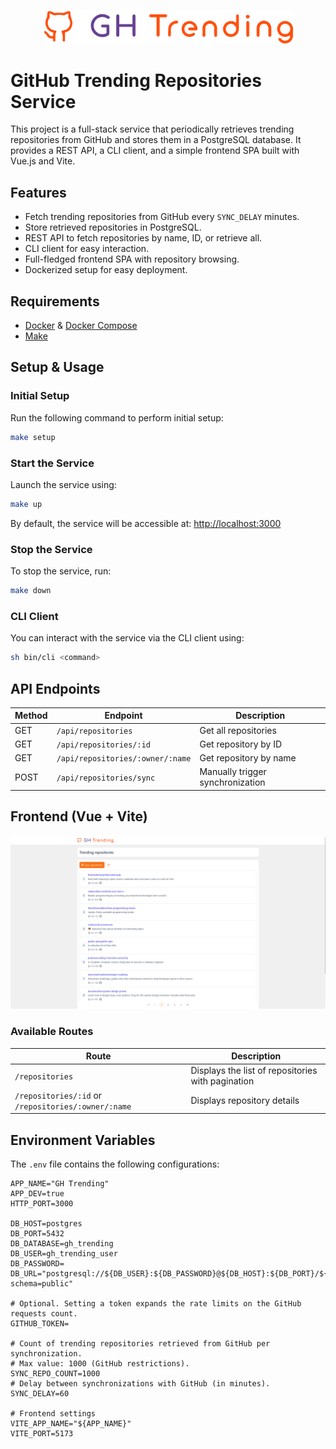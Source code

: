 <p style="text-align: center">
  <picture>
    <source media="(prefers-color-scheme: dark)" srcset="/frontend/public/logo.dark.svg?raw=true">
    <img src="/frontend/public/logo.svg?raw=true" width="400" alt="GH Trending logo">
  </picture>
</p>

# GitHub Trending Repositories Service

This project is a full-stack service that periodically retrieves trending repositories from GitHub and stores them in a PostgreSQL database. It provides a REST API, a CLI client, and a simple frontend SPA built with Vue.js and Vite.

## Features
- Fetch trending repositories from GitHub every `SYNC_DELAY` minutes.
- Store retrieved repositories in PostgreSQL.
- REST API to fetch repositories by name, ID, or retrieve all.
- CLI client for easy interaction.
- Full-fledged frontend SPA with repository browsing.
- Dockerized setup for easy deployment.

## Requirements
- [Docker](https://www.docker.com/) & [Docker Compose](https://docs.docker.com/compose/)
- [Make](https://www.gnu.org/software/make/)

## Setup & Usage

### Initial Setup
Run the following command to perform initial setup:
```sh
make setup
```

### Start the Service
Launch the service using:
```sh
make up
```
By default, the service will be accessible at: [http://localhost:3000](http://localhost:3000)

### Stop the Service
To stop the service, run:
```sh
make down
```

### CLI Client
You can interact with the service via the CLI client using:
```sh
sh bin/cli <command>
```

## API Endpoints
| Method | Endpoint                         | Description                      |
|--------|----------------------------------|----------------------------------|
| GET    | `/api/repositories`              | Get all repositories             |
| GET    | `/api/repositories/:id`          | Get repository by ID             |
| GET    | `/api/repositories/:owner/:name` | Get repository by name           |
| POST   | `/api/repositories/sync`         | Manually trigger synchronization |

## Frontend (Vue + Vite)

![Frontend Screenshot](docs/screenshots/repositories.png)

### Available Routes
| Route | Description                                       |
|-------|---------------------------------------------------|
| `/repositories` | Displays the list of repositories with pagination |
| `/repositories/:id` or `/repositories/:owner/:name` | Displays repository details                       |

## Environment Variables

The `.env` file contains the following configurations:
```env
APP_NAME="GH Trending"
APP_DEV=true
HTTP_PORT=3000

DB_HOST=postgres
DB_PORT=5432
DB_DATABASE=gh_trending
DB_USER=gh_trending_user
DB_PASSWORD=
DB_URL="postgresql://${DB_USER}:${DB_PASSWORD}@${DB_HOST}:${DB_PORT}/${DB_DATABASE}?schema=public"

# Optional. Setting a token expands the rate limits on the GitHub requests count.
GITHUB_TOKEN=

# Count of trending repositories retrieved from GitHub per synchronization.
# Max value: 1000 (GitHub restrictions).
SYNC_REPO_COUNT=1000
# Delay between synchronizations with GitHub (in minutes).
SYNC_DELAY=60

# Frontend settings
VITE_APP_NAME="${APP_NAME}"
VITE_PORT=5173
```
